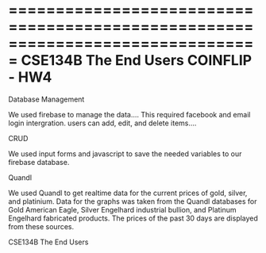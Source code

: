 ===============================================================================
                             CSE134B The End Users
                               COINFLIP - HW4
===============================================================================


Database Management

We used firebase to manage the data.... This required facebook and email login intergration. users can add, edit, and delete items....

CRUD

We used input forms and javascript to save the needed variables to our firebase database.

Quandl

We used Quandl to get realtime data for the current prices of gold, silver, and platinium.
Data for the graphs was taken from the Quandl databases for Gold American Eagle, Silver Engelhard 
industrial bullion, and Platinum Engelhard fabricated products. The prices of the past 30 days
are displayed from these sources.

CSE134B The End Users

